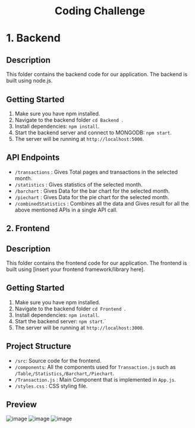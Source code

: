 <h1 align=center>Coding Challenge</h1>

# 1. Backend
## Description
This folder contains the backend code for our application. The backend is built using node.js.

## Getting Started
1. Make sure you have npm installed.
2. Navigate to the backend folder ```cd Backend ```.
3. Install dependencies: ```npm install```.
4. Start the backend server and connect to MONGODB: ```npm start```.
5. The server will be running at ``` http://localhost:5000 ```.

## API Endpoints
- ```/transactions``` : Gives Total pages and transactions in the selected month.
- ```/statistics``` : Gives statistics of the selected month.
- ```/barchart``` : Gives Data for the bar chart for the selected month.
- ```/piechart``` : Gives Data for the pie chart for the selected month.
- ```/combinedStatistics``` : Combines all the data and Gives result for all the above mentioned APIs in a single API call.

## 2. Frontend
## Description

This folder contains the frontend code for our application. The frontend is built using [insert your frontend framework/library here].

## Getting Started

1. Make sure you have npm installed.
2. Navigate to the backend folder ```cd Frontend ```.
3. Install dependencies: ```npm install```.
4. Start the backend server: ```npm start```.`
5. The server will be running at ``` http://localhost:3000 ```.

## Project Structure
- ```/src```: Source code for the frontend.
- ```/components```: All the components used for ```Transaction.js``` such as ```/Table```,```/Statistics```,```/Barchart```,```/Piechart```.
- ```/Transaction.js``` : Main Component that is implemented in ```App.js```.
- ```/styles.css``` : CSS styling file.

## Preview

![image](https://github.com/Parikshitdeore/coding-challenge/assets/113280255/ce757607-f651-41cf-99a4-8a7da046dc06)
![image](https://github.com/Parikshitdeore/coding-challenge/assets/113280255/656387c4-efb9-4e00-8c9b-c12166c63faa)
![image](https://github.com/Parikshitdeore/coding-challenge/assets/113280255/0eabcb6e-734a-4157-935a-c4b9f95d23b5)



